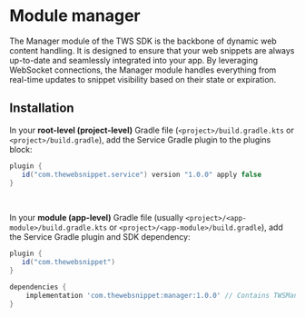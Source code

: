 # Module manager

The Manager module of the TWS SDK is the backbone of dynamic web content handling.
It is designed to ensure that your web snippets are always up-to-date and seamlessly
integrated into your app. By leveraging WebSocket connections, the Manager module handles
everything from real-time updates to snippet visibility based on their state or expiration.

## Installation

In your <b>root-level (project-level)</b> Gradle file (`<project>/build.gradle.kts` or `<project>/build.gradle`), add the Service Gradle
plugin to the plugins block:

```gradle
plugin {
   id("com.thewebsnippet.service") version "1.0.0" apply false
}
```
<br>

In your <b>module (app-level)</b> Gradle file (usually `<project>/<app-module>/build.gradle.kts` or `<project>/<app-module>/build.gradle`),
add the Service Gradle plugin and SDK dependency:

```gradle
plugin {
   id("com.thewebsnippet")
}

dependencies {
    implementation 'com.thewebsnippet:manager:1.0.0' // Contains TWSManager for loading and refreshing snippets in real time
}
```
